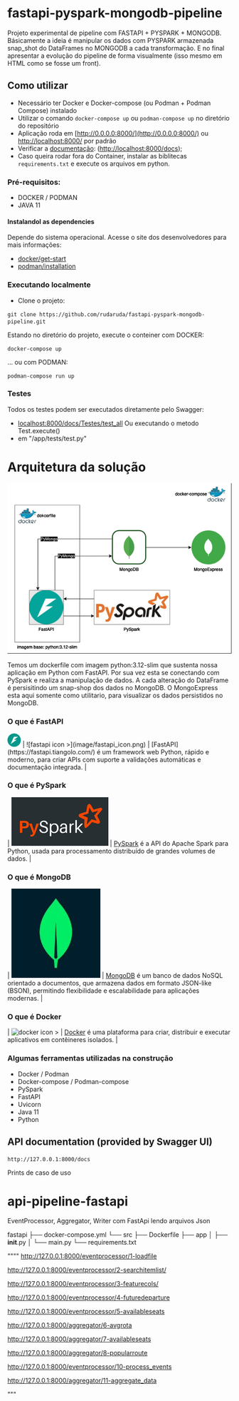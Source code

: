 # fastapi-pyspark-mongodb-pipeline 

Projeto experimental de pipeline com FASTAPI + PYSPARK + MONGODB.
Básicamente a ideia é manipular os dados com PYSPARK armazenada snap_shot do DataFrames no MONGODB a cada transformação. 
E no final apresentar a evolução do pipeline de forma visualmente (isso mesmo em HTML como se fosse um front).

## Como utilizar
* Necessário ter Docker e Docker-compose (ou Podman + Podman Compose) instalado
* Utilizar o comando `docker-compose up` ou `podman-compose up` no diretório do repositório
* Aplicação roda em [http://0.0.0.0:8000/](http://0.0.0.0:8000/) ou [http://localhost:8000/](http://localhost:8000/) por padrão
* Verificar a [documentação](http://localhost:8000/docs): ([http://localhost:8000/docs](http://localhost:8000/docs));
* Caso queira rodar fora do Container, instalar as biblitecas `requirements.txt` e execute os arquivos em python.

### Pré-requisitos:

- DOCKER / PODMAN 
- JAVA 11

#### Instalandol as dependencies

Depende do sistema operacional. Acesse o site dos desenvolvedores para mais informações:
 - [docker/get-start](https://docs.docker.com/get-started/get-docker/)
 - [podman/installation](https://podman.io/docs/installation)

### Executando localmente
- Clone o projeto:
```
git clone https://github.com/rudaruda/fastapi-pyspark-mongodb-pipeline.git
```
Estando no diretório do projeto, execute o conteiner com DOCKER:
```
docker-compose up
```
... ou com PODMAN:
```
podman-compose run up
```

### Testes
Todos os testes podem ser executados diretamente pelo Swagger:
- [localhost:8000/docs/Testes/test_all](localhost:8000/docs/Testes/test_all)
Ou executando o metodo Test.execute() 
- em "/app/tests/test.py"


# Arquitetura da solução
![arquitetura](image/pipeline-fastapi-arquitetura.drawio.png)

Temos um dockerfile com imagem python:3.12-slim que sustenta nossa aplicação em Python com FastAPI. Por sua vez esta se conectando com PySpark e realiza a manipulação de dados. A cada alteração do DataFrame é persisitindo um snap-shop dos dados no MongoDB. 
O MongoExpress esta aqui somente como utilitario, para visualizar os dados persistidos no MongoDB. 

### O que é FastAPI
<img src="image/fastapi_icon.png" alt="Alt Text" style="width:30px; height:auto;">
| ![fastapi icon >](image/fastapi_icon.png) | [FastAPI](https://fastapi.tiangolo.com/) é um framework web Python, rápido e moderno, para criar APIs com suporte a validações automáticas e documentação integrada. |

### O que é PySpark
| ![pyspark icon >](image/pyspark_icon.png) | [PySpark](https://spark.apache.org/docs/latest/api/python/index.html) é a API do Apache Spark para Python, usada para processamento distribuído de grandes volumes de dados. |

### O que é MongoDB
| ![mongodb icon >](image/mongodb_icon.jpg) | [MongoDB](https://www.mongodb.com/pt-br/docs/manual/administration/install-community/) é um banco de dados NoSQL orientado a documentos, que armazena dados em formato JSON-like (BSON), permitindo flexibilidade e escalabilidade para aplicações modernas. |

### O que é Docker
| ![docker icon >](image/docker_icon.jpg) | [Docker](https://www.docker.com/) é uma plataforma para criar, distribuir e executar aplicativos em contêineres isolados. |

### Algumas ferramentas utilizadas na construção
* Docker / Podman
* Docker-compose / Podman-compose
* PySpark
* FastAPI
* Uvicorn
* Java 11
* Python


## API documentation (provided by Swagger UI)

```
http://127.0.0.1:8000/docs
```

Prints de caso de uso

# api-pipeline-fastapi
EventProcessor, Aggregator, Writer com FastApi lendo arquivos Json

fastapi
    ├── docker-compose.yml
    └── src
        ├── Dockerfile
        ├── app
        │   ├── __init__.py
        │   └── main.py
        └── requirements.txt

""""
http://127.0.0.1:8000/eventprocessor/1-loadfile

http://127.0.0.1:8000/eventprocessor/2-searchitemlist/

http://127.0.0.1:8000/eventprocessor/3-featurecols/

http://127.0.0.1:8000/eventprocessor/4-futuredeparture

http://127.0.0.1:8000/eventprocessor/5-availableseats

http://127.0.0.1:8000/aggregator/6-avgrota

http://127.0.0.1:8000/aggregator/7-availableseats

http://127.0.0.1:8000/aggregator/8-popularroute

http://127.0.0.1:8000/eventprocessor/10-process_events

http://127.0.0.1:8000/aggregator/11-aggregate_data

"""
